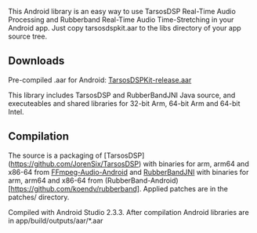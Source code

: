 This Android library is an easy way to use TarsosDSP Real-Time Audio Processing and Rubberband Real-Time Audio Time-Stretching in your Android app.
Just copy tarsosdspkit.aar to the libs directory of your app source tree. 

Downloads
---------
Pre-compiled .aar for Android: [TarsosDSPKit-release.aar](https://raw.githubusercontent.com/koendv/TarsosDSPKit/blob/master/binaries/TarsosDSPKit-release.aar)

This library includes TarsosDSP and RubberBandJNI Java source, and executeables and shared libraries for 32-bit Arm, 64-bit Arm and 64-bit Intel.

Compilation
-----------

The source is a packaging of [TarsosDSP] (https://github.com/JorenSix/TarsosDSP) with binaries for arm, arm64 and x86-64 from [FFmpeg-Audio-Android](https://github.com/koendv/FFmpeg-Audio-Android) and [RubberBandJNI]( https://github.com/JorenSix/RubberBandJNI) with  binaries for arm, arm64 and x86-64 from (RubberBand-Android)[https://github.com/koendv/rubberband]. Applied patches are in the patches/ directory. 

Compiled with Android Studio 2.3.3. After compilation Android libraries are in app/build/outputs/aar/*.aar
